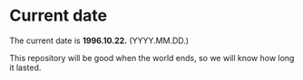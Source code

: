 # Current date

The current date is **1996.10.22.** (YYYY.MM.DD.)

This repository will be good when the world ends, so we will know how long it lasted.